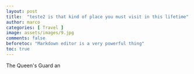 ```yaml
---
layout: post
title:  "teste2 is that kind of place you must visit in this lifetime"
author: marco
categories: [ Travel ]
image: assets/images/9.jpg
comments: false
beforetoc: "Markdown editor is a very powerful thing"
toc: true
---
```


The Queen's Guard an
